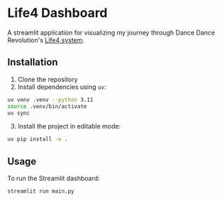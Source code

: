 # Life4 Dashboard

A streamlit application for visualizing my journey through Dance Dance Revolution's [Life4 system](https://life4ddr.com/).

## Installation

1. Clone the repository
2. Install dependencies using `uv`:
```bash
uv venv .venv --python 3.11
source .venv/bin/activate
uv sync
```
3. Install the project in editable mode:
```bash
uv pip install -e .
```

## Usage

To run the Streamlit dashboard:
```bash
streamlit run main.py
```
